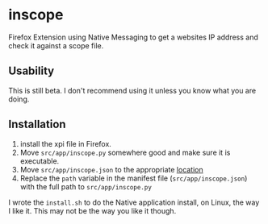 # inscope
Firefox Extension using Native Messaging to get a websites IP address and check
it against a scope file.

## Usability
This is still beta. I don't recommend using it unless you know what you are
doing.

## Installation
1. install the xpi file in Firefox.
2. Move `src/app/inscope.py` somewhere good and make sure it is executable.
3. Move `src/app/inscope.json` to the appropriate [location](https://developer.mozilla.org/en-US/docs/Mozilla/Add-ons/WebExtensions/Native_manifests#Manifest_location)
4. Replace the `path` variable in the manifest file (`src/app/inscope.json`)
with the full path to `src/app/inscope.py`

I wrote the `install.sh` to do the Native application install, on Linux, the
way I like it. This may not be the way you like it though.
